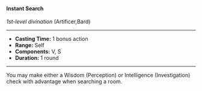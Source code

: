 #### Instant Search
*1st-level divination* (Artificer,Bard)
___
- **Casting Time:** 1 bonus action
- **Range:** Self
- **Components:** V, S
- **Duration:** 1 round
---
You may make either a Wisdom (Perception) or Intelligence (Investigation) check with advantage when searching a room.
